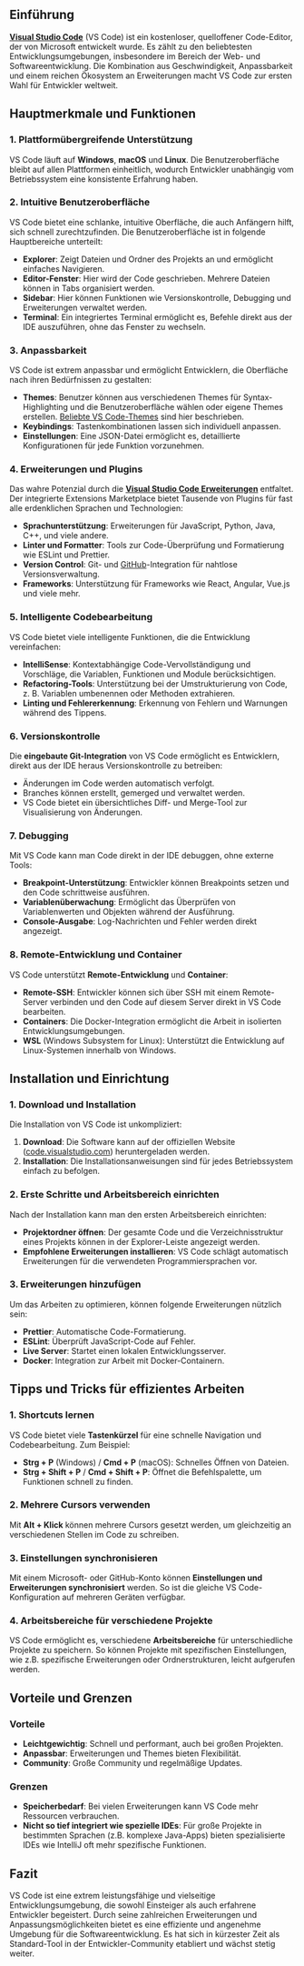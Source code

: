 ## Einführung

**[Visual Studio Code](Visual%20Studio%20Code.md)** (VS Code) ist ein kostenloser, quelloffener Code-Editor, der von Microsoft entwickelt wurde. Es zählt zu den beliebtesten Entwicklungsumgebungen, insbesondere im Bereich der Web- und Softwareentwicklung. Die Kombination aus Geschwindigkeit, Anpassbarkeit und einem reichen Ökosystem an Erweiterungen macht VS Code zur ersten Wahl für Entwickler weltweit.

## Hauptmerkmale und Funktionen

### 1. **Plattformübergreifende Unterstützung**

VS Code läuft auf **Windows**, **macOS** und **Linux**. Die Benutzeroberfläche bleibt auf allen Plattformen einheitlich, wodurch Entwickler unabhängig vom Betriebssystem eine konsistente Erfahrung haben.

### 2. **Intuitive Benutzeroberfläche**

VS Code bietet eine schlanke, intuitive Oberfläche, die auch Anfängern hilft, sich schnell zurechtzufinden. Die Benutzeroberfläche ist in folgende Hauptbereiche unterteilt:

- **Explorer**: Zeigt Dateien und Ordner des Projekts an und ermöglicht einfaches Navigieren.
- **Editor-Fenster**: Hier wird der Code geschrieben. Mehrere Dateien können in Tabs organisiert werden.
- **Sidebar**: Hier können Funktionen wie Versionskontrolle, Debugging und Erweiterungen verwaltet werden.
- **Terminal**: Ein integriertes Terminal ermöglicht es, Befehle direkt aus der IDE auszuführen, ohne das Fenster zu wechseln.

### 3. **Anpassbarkeit**

VS Code ist extrem anpassbar und ermöglicht Entwicklern, die Oberfläche nach ihren Bedürfnissen zu gestalten:

- **Themes**: Benutzer können aus verschiedenen Themes für Syntax-Highlighting und die Benutzeroberfläche wählen oder eigene Themes erstellen. [Beliebte VS Code-Themes](Beliebte%20VS%20Code-Themes.md) sind hier beschrieben.
- **Keybindings**: Tastenkombinationen lassen sich individuell anpassen.
- **Einstellungen**: Eine JSON-Datei ermöglicht es, detaillierte Konfigurationen für jede Funktion vorzunehmen.


### 4. **Erweiterungen und Plugins**

Das wahre Potenzial  durch die **[Visual Studio Code Erweiterungen](Visual%20Studio%20Code%20Erweiterungen.md)** entfaltet. Der integrierte Extensions Marketplace bietet Tausende von Plugins für fast alle erdenklichen Sprachen und Technologien:

- **Sprachunterstützung**: Erweiterungen für JavaScript, Python, Java, C++, und viele andere.
- **Linter und Formatter**: Tools zur Code-Überprüfung und Formatierung wie ESLint und Prettier.
- **Version Control**: Git- und [GitHub](GitHub.md)-Integration für nahtlose Versionsverwaltung.
- **Frameworks**: Unterstützung für Frameworks wie React, Angular, Vue.js und viele mehr.

### 5. **Intelligente Codebearbeitung**

VS Code bietet viele intelligente Funktionen, die die Entwicklung vereinfachen:

- **IntelliSense**: Kontextabhängige Code-Vervollständigung und Vorschläge, die Variablen, Funktionen und Module berücksichtigen.
- **Refactoring-Tools**: Unterstützung bei der Umstrukturierung von Code, z. B. Variablen umbenennen oder Methoden extrahieren.
- **Linting und Fehlererkennung**: Erkennung von Fehlern und Warnungen während des Tippens.

### 6. **Versionskontrolle**

Die **eingebaute Git-Integration** von VS Code ermöglicht es Entwicklern, direkt aus der IDE heraus Versionskontrolle zu betreiben:

- Änderungen im Code werden automatisch verfolgt.
- Branches können erstellt, gemerged und verwaltet werden.
- VS Code bietet ein übersichtliches Diff- und Merge-Tool zur Visualisierung von Änderungen.

### 7. **Debugging**

Mit VS Code kann man Code direkt in der IDE debuggen, ohne externe Tools:

- **Breakpoint-Unterstützung**: Entwickler können Breakpoints setzen und den Code schrittweise ausführen.
- **Variablenüberwachung**: Ermöglicht das Überprüfen von Variablenwerten und Objekten während der Ausführung.
- **Console-Ausgabe**: Log-Nachrichten und Fehler werden direkt angezeigt.

### 8. **Remote-Entwicklung und Container**

VS Code unterstützt **Remote-Entwicklung** und **Container**:

- **Remote-SSH**: Entwickler können sich über SSH mit einem Remote-Server verbinden und den Code auf diesem Server direkt in VS Code bearbeiten.
- **Containers**: Die Docker-Integration ermöglicht die Arbeit in isolierten Entwicklungsumgebungen.
- **WSL** (Windows Subsystem for Linux): Unterstützt die Entwicklung auf Linux-Systemen innerhalb von Windows.

## Installation und Einrichtung

### 1. **Download und Installation**

Die Installation von VS Code ist unkompliziert:

1. **Download**: Die Software kann auf der offiziellen Website ([code.visualstudio.com](https://code.visualstudio.com)) heruntergeladen werden.
2. **Installation**: Die Installationsanweisungen sind für jedes Betriebssystem einfach zu befolgen.

### 2. **Erste Schritte und Arbeitsbereich einrichten**

Nach der Installation kann man den ersten Arbeitsbereich einrichten:

- **Projektordner öffnen**: Der gesamte Code und die Verzeichnisstruktur eines Projekts können in der Explorer-Leiste angezeigt werden.
- **Empfohlene Erweiterungen installieren**: VS Code schlägt automatisch Erweiterungen für die verwendeten Programmiersprachen vor.

### 3. **Erweiterungen hinzufügen**

Um das Arbeiten zu optimieren, können folgende Erweiterungen nützlich sein:

- **Prettier**: Automatische Code-Formatierung.
- **ESLint**: Überprüft JavaScript-Code auf Fehler.
- **Live Server**: Startet einen lokalen Entwicklungsserver.
- **Docker**: Integration zur Arbeit mit Docker-Containern.

## Tipps und Tricks für effizientes Arbeiten

### 1. **Shortcuts lernen**

VS Code bietet viele **Tastenkürzel** für eine schnelle Navigation und Codebearbeitung. Zum Beispiel:

- **Strg + P** (Windows) / **Cmd + P** (macOS): Schnelles Öffnen von Dateien.
- **Strg + Shift + P** / **Cmd + Shift + P**: Öffnet die Befehlspalette, um Funktionen schnell zu finden.

### 2. **Mehrere Cursors verwenden**

Mit **Alt + Klick** können mehrere Cursors gesetzt werden, um gleichzeitig an verschiedenen Stellen im Code zu schreiben.

### 3. **Einstellungen synchronisieren**

Mit einem Microsoft- oder GitHub-Konto können **Einstellungen und Erweiterungen synchronisiert** werden. So ist die gleiche VS Code-Konfiguration auf mehreren Geräten verfügbar.

### 4. **Arbeitsbereiche für verschiedene Projekte**

VS Code ermöglicht es, verschiedene **Arbeitsbereiche** für unterschiedliche Projekte zu speichern. So können Projekte mit spezifischen Einstellungen, wie z.B. spezifische Erweiterungen oder Ordnerstrukturen, leicht aufgerufen werden.

## Vorteile und Grenzen

### Vorteile

- **Leichtgewichtig**: Schnell und performant, auch bei großen Projekten.
- **Anpassbar**: Erweiterungen und Themes bieten Flexibilität.
- **Community**: Große Community und regelmäßige Updates.

### Grenzen

- **Speicherbedarf**: Bei vielen Erweiterungen kann VS Code mehr Ressourcen verbrauchen.
- **Nicht so tief integriert wie spezielle IDEs**: Für große Projekte in bestimmten Sprachen (z.B. komplexe Java-Apps) bieten spezialisierte IDEs wie IntelliJ oft mehr spezifische Funktionen.

## Fazit

VS Code ist eine extrem leistungsfähige und vielseitige Entwicklungsumgebung, die sowohl Einsteiger als auch erfahrene Entwickler begeistert. Durch seine zahlreichen Erweiterungen und Anpassungsmöglichkeiten bietet es eine effiziente und angenehme Umgebung für die Softwareentwicklung. Es hat sich in kürzester Zeit als Standard-Tool in der Entwickler-Community etabliert und wächst stetig weiter.
